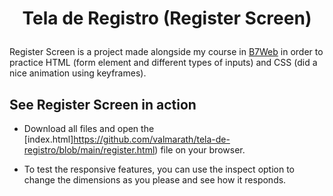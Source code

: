 <h1 align="center">
  <p align="center">Tela de Registro (Register Screen)</p>
</h1>

Register Screen is a project made alongside my course in [B7Web](https://b7web.com.br/fullstack/?gclid=EAIaIQobChMI-7eYj5vT-QIVEz6RCh2VfgXQEAAYASAAEgJfifD_BwE&ref=I24108426I) in order to practice HTML (form element and different types of inputs) and CSS (did a nice animation using keyframes).

## See Register Screen in action

- Download all files and open the [index.html]https://github.com/valmarath/tela-de-registro/blob/main/register.html) file on your browser. 

- To test the responsive features, you can use the inspect option to change the dimensions as you please and see how it responds. 
